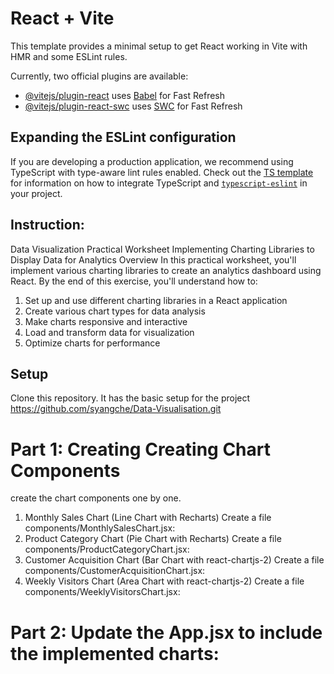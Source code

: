 # React + Vite

This template provides a minimal setup to get React working in Vite with HMR and some ESLint rules.

Currently, two official plugins are available:

- [@vitejs/plugin-react](https://github.com/vitejs/vite-plugin-react/blob/main/packages/plugin-react) uses [Babel](https://babeljs.io/) for Fast Refresh
- [@vitejs/plugin-react-swc](https://github.com/vitejs/vite-plugin-react/blob/main/packages/plugin-react-swc) uses [SWC](https://swc.rs/) for Fast Refresh

## Expanding the ESLint configuration

If you are developing a production application, we recommend using TypeScript with type-aware lint rules enabled. Check out the [TS template](https://github.com/vitejs/vite/tree/main/packages/create-vite/template-react-ts) for information on how to integrate TypeScript and [`typescript-eslint`](https://typescript-eslint.io) in your project.

## Instruction:
Data Visualization Practical Worksheet
Implementing Charting Libraries to Display Data for
Analytics
Overview
In this practical worksheet, you'll implement various charting libraries to create an analytics
dashboard using React. By the end of this exercise, you'll understand how to:
1. Set up and use different charting libraries in a React application
2. Create various chart types for data analysis
3. Make charts responsive and interactive
4. Load and transform data for visualization
5. Optimize charts for performance

## Setup
Clone this repository. It has the basic setup for the project
https://github.com/syangche/Data-Visualisation.git

# Part 1: Creating Creating Chart Components
create the chart components one by one.
1. Monthly Sales Chart (Line Chart with Recharts)
Create a file components/MonthlySalesChart.jsx:
2. Product Category Chart (Pie Chart with Recharts)
Create a file components/ProductCategoryChart.jsx:
3. Customer Acquisition Chart (Bar Chart with react-chartjs-2)
Create a file components/CustomerAcquisitionChart.jsx:
4. Weekly Visitors Chart (Area Chart with react-chartjs-2)
Create a file components/WeeklyVisitorsChart.jsx:

# Part 2: Update the App.jsx to include the implemented charts: